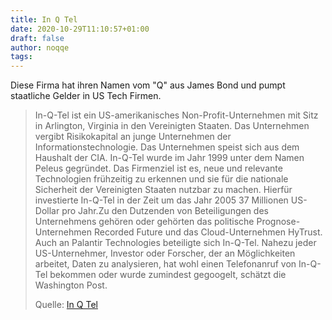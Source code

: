 ```yaml
---
title: In Q Tel
date: 2020-10-29T11:10:57+01:00
draft: false
author: noqqe
tags:
---
```


Diese Firma hat ihren Namen vom "Q" aus James Bond und pumpt staatliche Gelder in US Tech
Firmen.

> In-Q-Tel ist ein US-amerikanisches Non-Profit-Unternehmen mit Sitz in
> Arlington, Virginia in den Vereinigten Staaten. Das Unternehmen vergibt
> Risikokapital an junge Unternehmen der Informationstechnologie. Das
> Unternehmen speist sich aus dem Haushalt der CIA. In-Q-Tel wurde im Jahr 1999
> unter dem Namen Peleus gegründet. Das Firmenziel ist es, neue und relevante
> Technologien frühzeitig zu erkennen und sie für die nationale Sicherheit der
> Vereinigten Staaten nutzbar zu machen. Hierfür investierte In-Q-Tel in der
> Zeit um das Jahr 2005 37 Millionen US-Dollar pro Jahr.Zu den Dutzenden von
> Beteiligungen des Unternehmens gehören oder gehörten das politische Prognose-
> Unternehmen Recorded Future und das Cloud-Unternehmen HyTrust. Auch an
> Palantir Technologies beteiligte sich In-Q-Tel. Nahezu jeder US-Unternehmer,
> Investor oder Forscher, der an Möglichkeiten arbeitet, Daten zu analysieren,
> hat wohl einen Telefonanruf von In-Q-Tel bekommen oder wurde zumindest
> gegoogelt, schätzt die Washington Post.
>
> Quelle: [In Q Tel](https://de.wikipedia.org/wiki/In-Q-Tel)
